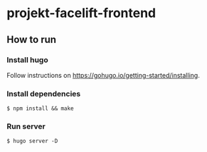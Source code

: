 # projekt-facelift-frontend

## How to run

### Install hugo
Follow instructions on https://gohugo.io/getting-started/installing.

### Install dependencies
`$ npm install && make`

### Run server
`$ hugo server -D`
